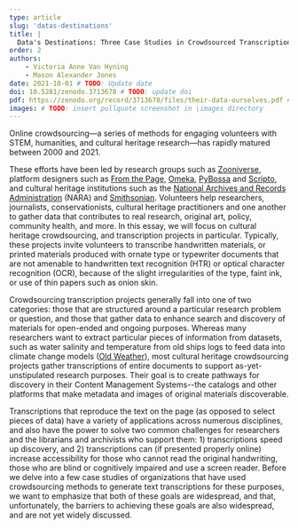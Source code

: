```yaml
---
type: article
slug: 'datas-destinations'
title: |
  Data's Destinations: Three Case Studies in Crowdsourced Transcription Data Management and Dissemination
order: 2
authors:
    - Victoria Anne Van Hyning
    - Mason Alexander Jones
date: 2021-10-01 # TODO: Update date
doi: 10.5281/zenodo.3713678 # TODO: update doi
pdf: https://zenodo.org/record/3713678/files/their-data-ourselves.pdf # TODO: update pdf link
images: # TODO: insert pullquote screenshot in \images directory
---
```


Online crowdsourcing—a series of methods for engaging volunteers with STEM, humanities, and cultural heritage research—has rapidly matured between 2000 and 2021.<!--more-->

These efforts have been led by research groups such as [Zooniverse](https://www.zooniverse.org/), platform designers such as [From the Page](https://fromthepage.com/), [Omeka](https://omeka.org/), [PyBossa](https://pybossa.com/) and [Scripto](https://scripto.org/), and cultural heritage institutions such as the [National Archives and Records Administration](https://www.archives.gov/) (NARA) and [Smithsonian](https://www.si.edu/). Volunteers help researchers, journalists, conservationists, cultural heritage practitioners and one another to gather data that contributes to real research, original art, policy, community health, and more. In this essay, we will focus on cultural heritage crowdsourcing, and transcription projects in particular. Typically, these projects invite volunteers to transcribe handwritten materials, or printed materials produced with ornate type or typewriter documents that are not amenable to handwritten text recognition (HTR) or optical character recognition (OCR), because of the slight irregularities of the type, faint ink, or use of thin papers such as onion skin.

Crowdsourcing transcription projects generally fall into one of two categories: those that are structured around a particular research problem or question, and those that gather data to enhance search and discovery of materials for open-ended and ongoing purposes. Whereas many researchers want to extract particular pieces of information from datasets, such as water salinity and temperature from old ships logs to feed data into climate change models ([Old Weather](https://www.oldweather.org/)), most cultural heritage crowdsourcing projects gather transcriptions of entire documents to support as-yet-unstipulated research purposes. Their goal is to create pathways for discovery in their Content Management Systems--the catalogs and other platforms that make metadata and images of original materials discoverable.

Transcriptions that reproduce the text on the page (as opposed to select pieces of data) have a variety of applications across numerous disciplines, and also have the power to solve two common challenges for researchers and the librarians and archivists who support them: 1) transcriptions speed up discovery, and 2) transcriptions can (if presented properly online) increase accessibility for those who cannot read the original handwriting, those who are blind or cognitively impaired and use a screen reader. Before we delve into a few case studies of organizations that have used crowdsourcing methods to generate text transcriptions for these purposes, we want to emphasize that both of these goals are widespread, and that, unfortunately, the barriers to achieving these goals are also widespread, and are not yet widely discussed.